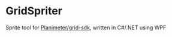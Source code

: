 # GridSpriter
Sprite tool for [Planimeter/grid-sdk](https://github.com/Planimeter/grid-sdk), written in C#/.NET using WPF
